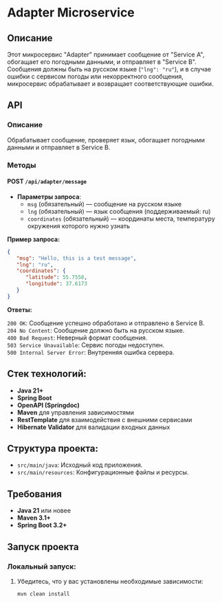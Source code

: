 # Adapter Microservice

## Описание
Этот микросервис "Adapter" принимает сообщение от "Service A", обогащает его погодными данными, и отправляет в "Service B".
Сообщения должны быть на русском языке (`"lng": "ru"`), и в случае ошибки с сервисом погоды или некорректного сообщения,
микросервис обрабатывает и возвращает соответствующие ошибки.

## API

### Описание
Обрабатывает сообщение, проверяет язык, обогащает погодными данными и отправляет в Service B.  
### Методы
#### POST `/api/adapter/message`

- **Параметры запроса**:
   - `msg` (обязательный) — сообщение на русском языке
   - `lng` (обязательный) — язык сообщения (поддерживаемый: ru)  
   - `coordinates` (обязательный) — координаты места, температуру окружения которого нужно узнать

**Пример запроса:**

```json {
{
   "msg": "Hello, this is a test message",
   "lng": "ru",
   "coordinates": {
      "latitude": 55.7558,
      "longitude": 37.6173
   }
}
``` 

**Ответы:**

`200 OK`: Сообщение успешно обработано и отправлено в Service B.  
`204 No Content`: Сообщение должно быть на русском языке.  
`400 Bad Request`: Неверный формат сообщения.  
`503 Service Unavailable`: Сервис погоды недоступен.  
`500 Internal Server Error`: Внутренняя ошибка сервера.  

## Стек технологий:
- **Java 21+**
- **Spring Boot**
- **OpenAPI (Springdoc)**
- **Maven** для управления зависимостями
- **RestTemplate** для взаимодействия с внешними сервисами
- **Hibernate Validator** для валидации входных данных

## Структура проекта:

- `src/main/java`: Исходный код приложения.
- `src/main/resources`: Конфигурационные файлы и ресурсы.

## Требования
- **Java 21** или новее
- **Maven 3.1+**
- **Spring Boot 3.2+**

## Запуск проекта

### Локальный запуск:

1. Убедитесь, что у вас установлены необходимые зависимости:
   ```bash
   mvn clean install

